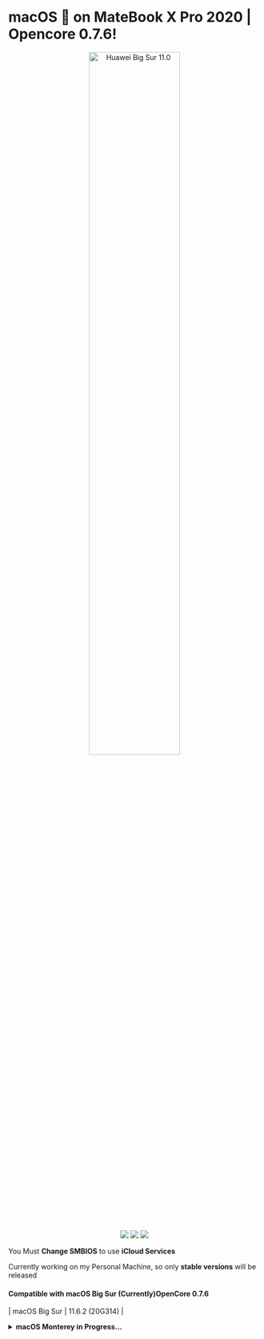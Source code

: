 # macOS  on MateBook X Pro 2020 | Opencore 0.7.6!

<p align="center">
<img src="https://user-images.githubusercontent.com/91159194/146974883-e85804b0-6b3a-47e8-a7cc-9c639596d633.png" width="60%" alt="Huawei Big Sur 11.0" />
</p>
<p align="center">
<a href="https://consumer.huawei.com/en/laptops/matebook-x-pro-2020/" target="_blank"><img src="https://img.shields.io/badge/Model-MACHC_WAX9-green.svg" /></a>
<a href="https://consumer.huawei.com/en/support/laptops/matebook-x-pro-2020/" target="_blank"><img src="https://img.shields.io/badge/BIOS-1.12-orange.svg" /></a>
<a href="https://github.com/RepoWeaver/MateBook-X-Pro-2020-OpenCore/releases" target="_blank"><img src="https://img.shields.io/badge/Download-Releases-blue.svg" /></a>
</p>

You Must **Change SMBIOS** to use **iCloud Services**

Currently working on my Personal Machine, so only **stable versions** will be released

#### Compatible with macOS Big Sur (Currently)OpenCore 0.7.6
<div align="Left">

|     macOS Big Sur      |     11.6.2 (20G314)     |

</div>

<details>
<summary><strong>macOS Monterey in Progress...</strong></summary>

- Follow Dortania's steps for [making the installer in macOS](https://dortania.github.io/OpenCore-Install-Guide/installer-guide/mac-install.html#setting-up-the-installer)

If you find my work useful:
* please consider **giving** it **a star** to make it more visible.


### DISCLAIMER

- For best results, read the entire README before you start and follow the install instruction throughly.
- I am not responsible for any damages you may cause.
- **This is not a support forum**.
- Should you find an error or improve anything — whether in the config or in the documentation — please consider opening an issue or pull request.
- **Complete EFI packs** are available in the [**Releases**](https://github.com/RepoWeaver/MateBook-X-Pro-2020-Opencore/releases) page (please, refer to the rightside menu).
- **EFI** is configured with **Monterey** or **Big Sur** in mind
- **EFI** is configured for loading macOS **from internal NVMe SSD** 

	

**This repository is for personal purposes only.**


## Introduction

This repo contains the files needed for getting macOS working on a **Huawei MateBook X Pro (2020 Edition)** laptop with OpenCore.
* This is intended to create a "fully" functional (as far as possible) hackintosh for the Huawei Matebook X Pro.
* The project can be considered **stable**.
* With each new release of macOS we need to resolve each new "minor issue" we run into. 
* If you would like to get started with creating a hackintosh on your MBXP but have non experience, I would highly recommend following [**Dortania's OpenCore Install guide**](https://dortania.github.io/OpenCore-Install-Guide/) and then returning here for troubleshooting or last improvements.


### Summary

- The **compatibility** is **very good** for the most part, most of the stuff works like it would on a real MacBook, including camera, audio, touchpad, iCloud services.
- The **experience** is **pleasant**, as the laptop is smooth and responsive under macOS Big Sur/Catalina.
- **Battery life** is **quite great** (from personal experience it **lasts from 4-6 hours** for light works depending on its age with a behaviour very similar to Windows 11.
- The **Intel WiFi** card is soldered onto the motherboard, which means it can't be replaced with a Broadcom one, but the Intel card is now **functional albeit not operating at full speeds** (however it is fine for most use cases).
    * With the latest `AirportItlwm.kext` even **Handoff** and **Continuity** features are working, but with a very limited support for AirDrop and Apple Watch unlocking (see [Changelog for OpenIntelWireless release](https://github.com/OpenIntelWireless/itlwm/releases)).
    * For any issues about `AirportItlwm.kext` please refer first to [**OpenIntelWireless Troubleshooting page**](https://openintelwireless.github.io/itlwm/Troubleshooting.html#kernel-extension-loading-status) and then to [**OpenIntelWireless Gitter Page**](https://gitter.im/OpenIntelWireless/itlwm?utm_source=badge&utm_medium=badge&utm_campaign=pr-badge&utm_content=badge)


### Generate your own SMBIOS Information

For privacy reasons, all SMBIOS information has been wiped out in the configuration file `EFI/OC/config.plist`. You need to generate your unique `SMBIOS` info by yourself (recommend to use [**CorpNewt's GenSMBIOS**](https://github.com/corpnewt/GenSMBIOS)), and inject them into your `config.plist`.
- With every **EFI update** you retrieve from [here](https://github.com/RepoWeaver/MateBook-X-Pro-2020-Opencore/releases), please, remember to transfer **your Device details** under `PlatformInfo -> Generic` in your `config.plist`.

<p align="center">
<img src="https://user-images.githubusercontent.com/91159194/146970270-52fc1e1a-55da-4c89-af85-2855195c00a7.png" width="70%" alt="About this Mac" />
</p>

## Configuration

<div align="center">

| Specifications      | Details                                          |
| :--- | :--- |
| Computer model      | Huawei Matebook X Pro 2020                       |
| Processor           | Intel Core i5-10210U Processor @ 1.60 GHz        |
| Memory              | 16 GB LPDDR3 2133 MHz                            |
| Hard Disk           | WDC PC SN730 SDBPNTY-512G-1027                   |
| Integrated Graphics | NVIDIA GeForce MX250 / Intel(R) UHD Graphics 620 |
| Screen              | 3K Display @ 3000 x 2000 (13.9 inch)             |
| Sound Card          | Realtek ALC256                                   |
| Wireless Card       | Intel Dual Band Wireless-AC                      |
| Bluetooth Card      | Intel Bluetooth                                  |

</div>

**Intel Graphics** It will say Intel(R) UHD Graphics 630 or Intel HD Graphics CFL CRB 1536 MB 
	
	This is fine and will still work!!!


## Changelog

#### 2021 - December - 21
See [**Current status**](Changelog.md)

## Status

- [x] **Intel(R) UHD 620** Graphics card  
- [x] **Intel(R) Wireless-AC** 8265/8275 & **Intel(R) Bluetooth**
- [x] **Power Management** with support for HWP (Intel Speed Shift & Intel SpeedStep)
- [x] **Sleep** and **Wake** (support for native macOS `hibernatemode3`)
- [x] **Hibernation** (support for native macOS `hibernatemode25` with `HibernationFixup.kext`)
- [x] **Battery support** with better memory access and integration of [Battery Information Supplement & Turbo Boost Disabled (Applicaition)]
- [x] **Automatic Backlight control** (Untested)
- [x] Backlight shortcuts (F1 [brightness level down] - F2 [brightness level up])
- [x] Volume shortcuts (F4 [mute] - F5 [audio level down] - F6 [audio level up])
- [x] **Audio** for **Realtek ALC256** card (via `AppleALC.kext` and `layout-id 97`)
- [x] **Speakers** (4 Channels) & Internal Mic
- [x] **Headphone** jack [2 in 1]  (via `ALCPlugFix`)
- [x] **HDMI 2.0** up to two 4K @60 Hz monitors (via LSPCON)
- [x] **Native Color Profile** for Display 3K
- [x] **TouchPad** and **native macOS gestures**
- [x] Touchscreen (Disabled) 
- [x] PCI Devices latency support and complete description for System Information app
- [x] **USB Ports Mapping** (Type-A:1 & Type-C:2) with proper power levels
- [x] **Thunderbolt Port** (limited support)
- [x] HD Camera
- [x] NVRAM native support

#### BIOS Settings

- [x] Disable Secure Boot, Disable TPM

<details>
<summary><strong>Notes</strong></summary>

1. **Intel Bluetooth** could not support some Bluetooth devices
2. **Touchscreen support is disabled by default** 
	
#### Fixing Internal Speakers (taken from gnodipac886):

By default macOS only uses 2 out of your 4 speakers which sound muffled and are missing a lot of the high frequencies.

Enable surround sound to get a way better audio experience.

- Open Audio MIDI Setup from applications
- Click on the "+" symbol on the bottom left corner
- Click "Create Muti-Output Device"
- Check both of the Built-in Output options
- Select the newly created device in the menu bar
- Enjoy your music!


## Credits
Many great people.
- [Acidanthera](https://github.com/acidanthera)
- [Dortania's OC guide](https://dortania.github.io/OpenCore-Install-Guide/)
- [OpenWireless project](https://github.com/OpenIntelWireless/itlwm)
	
Do not Steal Repo
